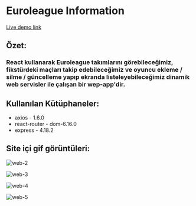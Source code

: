 # Euroleague Information

[Live demo link](euroleague-web.vercel.app)

## Özet:
### React kullanarak Euroleague takımlarını görebileceğimiz, fikstürdeki maçları takip edebileceğimiz ve oyuncu ekleme / silme / güncelleme yapıp ekranda listeleyebileceğimiz dinamik web servisler ile çalışan bir wep-app'dir.

## Kullanılan Kütüphaneler:
- axios - 1.6.0
- react-router - dom-6.16.0
- express - 4.18.2
 
## Site içi gif görüntüleri:

![web-2](https://github.com/furkanertekinn/euroleague-web/assets/96014529/8df34bab-e2e8-4530-9ce8-ed31f67bc10e)

![web-3](https://github.com/furkanertekinn/euroleague-web/assets/96014529/12d7e013-633c-4c84-971b-af0f0f25984e)

![web-4](https://github.com/furkanertekinn/euroleague-web/assets/96014529/1a72ea9f-09ff-4599-95b7-0777ff9482e2)

![web-5](https://github.com/furkanertekinn/euroleague-web/assets/96014529/03a310c9-ee4c-4466-98c1-c943eea9e6bd)
